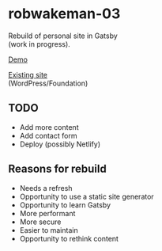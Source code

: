 # robwakeman-03

Rebuild of personal site in Gatsby  
(work in progress).

[Demo](http://dev.robwakeman.com/robwakeman-03/)

[Existing site](https://www.robwakeman.com/)  
(WordPress/Foundation)

## TODO

- Add more content
- Add contact form
- Deploy (possibly Netlify)

## Reasons for rebuild

- Needs a refresh
- Opportunity to use a static site generator
- Opportunity to learn Gatsby
- More performant
- More secure
- Easier to maintain
- Opportunity to rethink content
